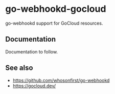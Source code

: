 # go-webhookd-gocloud

go-webhookd support for GoCloud resources.

## Documentation

Documentation to follow.

## See also

* https://github.com/whosonfirst/go-webhookd
* https://gocloud.dev/